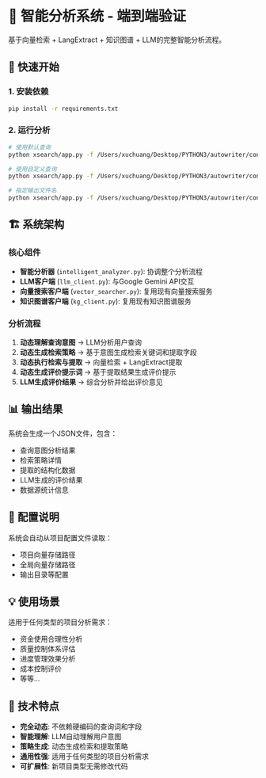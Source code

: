 # 🧠 智能分析系统 - 端到端验证

基于向量检索 + LangExtract + 知识图谱 + LLM的完整智能分析流程。

## 🚀 快速开始

### 1. 安装依赖
```bash
pip install -r requirements.txt
```

### 2. 运行分析
```bash
# 使用默认查询
python xsearch/app.py -f /Users/xuchuang/Desktop/PYTHON3/autowriter/config/project01.yaml

# 使用自定义查询
python xsearch/app.py -f /Users/xuchuang/Desktop/PYTHON3/autowriter/config/project01.yaml --query "分析项目进度管理效果"

# 指定输出文件名
python xsearch/app.py -f /Users/xuchuang/Desktop/PYTHON3/autowriter/config/project01.yaml --output my_analysis
```

## 🏗️ 系统架构

### 核心组件
- **智能分析器** (`intelligent_analyzer.py`): 协调整个分析流程
- **LLM客户端** (`llm_client.py`): 与Google Gemini API交互
- **向量搜索客户端** (`vector_searcher.py`): 复用现有向量搜索服务
- **知识图谱客户端** (`kg_client.py`): 复用现有知识图谱服务

### 分析流程
1. **动态理解查询意图** → LLM分析用户查询
2. **动态生成检索策略** → 基于意图生成检索关键词和提取字段
3. **动态执行检索与提取** → 向量检索 + LangExtract提取
4. **动态生成评价提示词** → 基于提取结果生成评价提示
5. **LLM生成评价结果** → 综合分析并给出评价意见

## 📊 输出结果

系统会生成一个JSON文件，包含：
- 查询意图分析结果
- 检索策略详情
- 提取的结构化数据
- LLM生成的评价结果
- 数据源统计信息

## 🔧 配置说明

系统会自动从项目配置文件读取：
- 项目向量存储路径
- 全局向量存储路径
- 输出目录等配置

## 💡 使用场景

适用于任何类型的项目分析需求：
- 资金使用合理性分析
- 质量控制体系评估
- 进度管理效果分析
- 成本控制评价
- 等等...

## 🎯 技术特点

- **完全动态**: 不依赖硬编码的查询词和字段
- **智能理解**: LLM自动理解用户意图
- **策略生成**: 动态生成检索和提取策略
- **通用性强**: 适用于任何类型的项目分析需求
- **可扩展性**: 新项目类型无需修改代码
